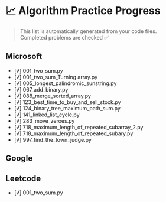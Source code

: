 # 📈 Algorithm Practice Progress

> This list is automatically generated from your code files.  
> Completed problems are checked ✅

## Microsoft

- [√] 001_two_sum.py
- [√] 001_two_sum_Turning array.py
- [√] 005_longest_palindromic_sunstring.py
- [√] 067_add_binary.py
- [√] 088_merge_sorted_array.py
- [√] 123_best_time_to_buy_and_sell_stock.py
- [√] 124_binary_tree_maximum_path_sum.py
- [√] 141_linked_list_cycle.py
- [√] 283_move_zeroes.py
- [√] 718_maximum_length_of_repeated_subarray_2.py
- [√] 718_maximum_length_of_repeated_subary.py
- [√] 997_find_the_town_judge.py

## Google


## Leetcode

- [√] 001_two_sum.py

